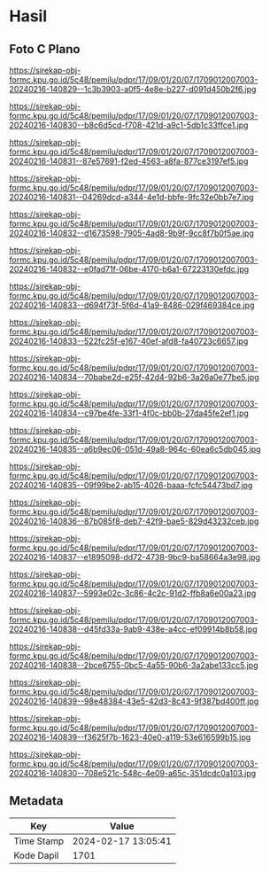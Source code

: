 # Hasil

## Foto C Plano

https://sirekap-obj-formc.kpu.go.id/5c48/pemilu/pdpr/17/09/01/20/07/1709012007003-20240216-140829--1c3b3903-a0f5-4e8e-b227-d091d450b2f6.jpg

https://sirekap-obj-formc.kpu.go.id/5c48/pemilu/pdpr/17/09/01/20/07/1709012007003-20240216-140830--b8c6d5cd-f708-421d-a9c1-5db1c33ffce1.jpg

https://sirekap-obj-formc.kpu.go.id/5c48/pemilu/pdpr/17/09/01/20/07/1709012007003-20240216-140831--87e57691-f2ed-4563-a8fa-877ce3197ef5.jpg

https://sirekap-obj-formc.kpu.go.id/5c48/pemilu/pdpr/17/09/01/20/07/1709012007003-20240216-140831--04269dcd-a344-4e1d-bbfe-9fc32e0bb7e7.jpg

https://sirekap-obj-formc.kpu.go.id/5c48/pemilu/pdpr/17/09/01/20/07/1709012007003-20240216-140832--d1673598-7905-4ad8-9b9f-9cc8f7b0f5ae.jpg

https://sirekap-obj-formc.kpu.go.id/5c48/pemilu/pdpr/17/09/01/20/07/1709012007003-20240216-140832--e0fad71f-06be-4170-b6a1-67223130efdc.jpg

https://sirekap-obj-formc.kpu.go.id/5c48/pemilu/pdpr/17/09/01/20/07/1709012007003-20240216-140833--d694f73f-5f6d-41a9-8486-029f469384ce.jpg

https://sirekap-obj-formc.kpu.go.id/5c48/pemilu/pdpr/17/09/01/20/07/1709012007003-20240216-140833--522fc25f-e167-40ef-afd8-fa40723c6657.jpg

https://sirekap-obj-formc.kpu.go.id/5c48/pemilu/pdpr/17/09/01/20/07/1709012007003-20240216-140834--70babe2d-e25f-42d4-92b6-3a26a0e77be5.jpg

https://sirekap-obj-formc.kpu.go.id/5c48/pemilu/pdpr/17/09/01/20/07/1709012007003-20240216-140834--c97be4fe-33f1-4f0c-bb0b-27da45fe2ef1.jpg

https://sirekap-obj-formc.kpu.go.id/5c48/pemilu/pdpr/17/09/01/20/07/1709012007003-20240216-140835--a6b9ec06-051d-49a8-964c-60ea6c5db045.jpg

https://sirekap-obj-formc.kpu.go.id/5c48/pemilu/pdpr/17/09/01/20/07/1709012007003-20240216-140835--09f99be2-ab15-4026-baaa-fcfc54473bd7.jpg

https://sirekap-obj-formc.kpu.go.id/5c48/pemilu/pdpr/17/09/01/20/07/1709012007003-20240216-140836--87b085f8-deb7-42f9-bae5-829d43232ceb.jpg

https://sirekap-obj-formc.kpu.go.id/5c48/pemilu/pdpr/17/09/01/20/07/1709012007003-20240216-140837--e1895098-dd72-4738-9bc9-ba58664a3e98.jpg

https://sirekap-obj-formc.kpu.go.id/5c48/pemilu/pdpr/17/09/01/20/07/1709012007003-20240216-140837--5993e02c-3c86-4c2c-91d2-ffb8a6e00a23.jpg

https://sirekap-obj-formc.kpu.go.id/5c48/pemilu/pdpr/17/09/01/20/07/1709012007003-20240216-140838--d45fd33a-9ab9-438e-a4cc-ef09914b8b58.jpg

https://sirekap-obj-formc.kpu.go.id/5c48/pemilu/pdpr/17/09/01/20/07/1709012007003-20240216-140838--2bce6755-0bc5-4a55-90b6-3a2abe133cc5.jpg

https://sirekap-obj-formc.kpu.go.id/5c48/pemilu/pdpr/17/09/01/20/07/1709012007003-20240216-140839--98e48384-43e5-42d3-8c43-9f387bd400ff.jpg

https://sirekap-obj-formc.kpu.go.id/5c48/pemilu/pdpr/17/09/01/20/07/1709012007003-20240216-140839--f3625f7b-1623-40e0-a119-53e616599b15.jpg

https://sirekap-obj-formc.kpu.go.id/5c48/pemilu/pdpr/17/09/01/20/07/1709012007003-20240216-140830--708e521c-548c-4e09-a65c-351dcdc0a103.jpg


## Metadata

| Key        | Value               |
| ---------- | ------------------- |
| Time Stamp | 2024-02-17 13:05:41 |
| Kode Dapil | 1701                |



